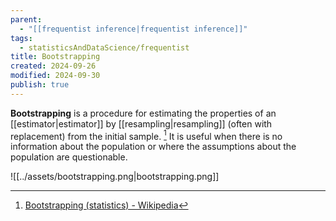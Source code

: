 ```yaml
---
parent:
  - "[[frequentist inference|frequentist inference]]"
tags:
  - statisticsAndDataScience/frequentist
title: Bootstrapping
created: 2024-09-26
modified: 2024-09-30
publish: true
---
```

**Bootstrapping** is a procedure for estimating the properties of an [[estimator|estimator]] by [[resampling|resampling]] (often with replacement) from the initial sample. [^1] It is useful when there is no information about the population or where the assumptions about the population are questionable.

![[../assets/bootstrapping.png|bootstrapping.png]]


[^1]: [Bootstrapping (statistics) - Wikipedia](https://en.wikipedia.org/wiki/Bootstrapping_(statistics))